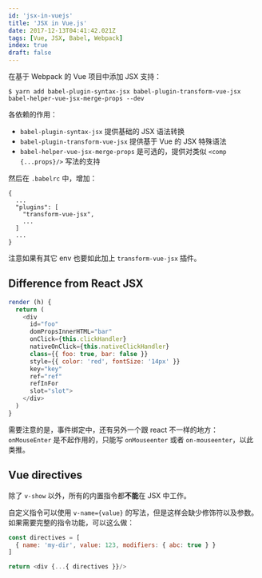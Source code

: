 ```yaml
---
id: 'jsx-in-vuejs'
title: 'JSX in Vue.js'
date: 2017-12-13T04:41:42.021Z
tags: [Vue, JSX, Babel, Webpack]
index: true
draft: false
---
```


在基于 Webpack 的 Vue 项目中添加 JSX 支持：

```
$ yarn add babel-plugin-syntax-jsx babel-plugin-transform-vue-jsx babel-helper-vue-jsx-merge-props --dev
```

各依赖的作用：

* `babel-plugin-syntax-jsx` 提供基础的 JSX 语法转换
* `babel-plugin-transform-vue-jsx` 提供基于 Vue 的 JSX 特殊语法
* `babel-helper-vue-jsx-merge-props` 是可选的，提供对类似 `<comp {...props}/>` 写法的支持

然后在 `.babelrc` 中，增加：

```
{
  ...
  "plugins": [
    "transform-vue-jsx",
    ...
  ]
  ...
}
```

注意如果有其它 env 也要如此加上 `transform-vue-jsx` 插件。

<!-- more -->

## Difference from React JSX

```javascript
render (h) {
  return (
    <div
      id="foo"
      domPropsInnerHTML="bar"
      onClick={this.clickHandler}
      nativeOnClick={this.nativeClickHandler}
      class={{ foo: true, bar: false }}
      style={{ color: 'red', fontSize: '14px' }}
      key="key"
      ref="ref"
      refInFor
      slot="slot">
    </div>
  )
}
```

需要注意的是，事件绑定中，还有另外一个跟 react 不一样的地方：`onMouseEnter` 是不起作用的，只能写 `onMouseenter` 或者 `on-mouseenter`，以此类推。

## Vue directives

除了 `v-show` 以外，所有的内置指令都**不能**在 JSX 中工作。

自定义指令可以使用 `v-name={value}` 的写法，但是这样会缺少修饰符以及参数。如果需要完整的指令功能，可以这么做：

```javascript
const directives = [
  { name: 'my-dir', value: 123, modifiers: { abc: true } }
]

return <div {...{ directives }}/>
```
